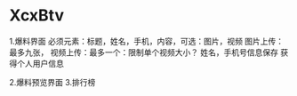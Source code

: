 # XcxBtv
1.爆料界面
    必须元素：标题，姓名，手机，内容，可选：图片，视频
    图片上传：最多九张，
    视频上传：最多一个：限制单个视频大小？
    姓名，手机号信息保存
    获得个人用户信息
    
2.爆料预览界面
3.排行榜
